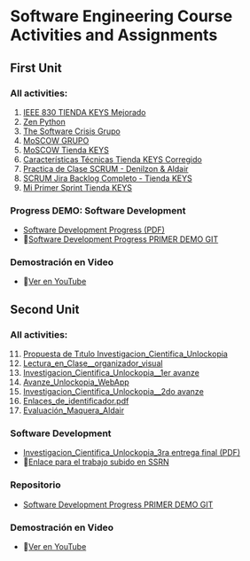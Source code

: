 # Software Engineering Course Activities and Assignments

## First Unit 
### All activities:

1. [IEEE 830 TIENDA KEYS Mejorado](https://github.com/Alenm1/Software-Eng.-course/blob/main/01.%20IEEE_830_Tienda_KEYS_Mejorado.pdf)
2. [Zen Python](https://github.com/Alenm1/Software-Eng.-course/blob/main/02.%20Zen_Python.pdf)
3. [The Software Crisis Grupo](https://github.com/Alenm1/Software-Eng.-course/blob/main/03.%20The_Software_Crisis_grupo.pdf)
4. [MoSCOW GRUPO](https://github.com/Alenm1/Software-Eng.-course/blob/main/04.%20MoSCOW%20grupo.pdf)
5. [MoSCOW Tienda KEYS](https://github.com/Alenm1/Software-Eng.-course/blob/main/05.%20MoSCOW_TIENDA_KEYS.pdf)
6. [Características Técnicas Tienda KEYS Corregido](https://github.com/Alenm1/Software-Eng.-course/blob/main/06.%20Caracter%C3%ADsticas_T%C3%A9cnicas_Tienda_KEYS_corregido.pdf)
7. [Practica de Clase SCRUM - Denilzon & Aldair](https://github.com/Alenm1/Software-Eng.-course/blob/main/07.%20Practica%20de%20Clase%20SCRUM%20__%20Denilzon%20-%20Aldair.pdf)
8. [SCRUM Jira Backlog Completo - Tienda KEYS](https://github.com/Alenm1/Software-Eng.-course/blob/main/08.%20SCRUM_jira%20backog%20completo%20_Tienda_Keys.pdf)
9. [Mi Primer Sprint Tienda KEYS](https://github.com/Alenm1/Software-Eng.-course/blob/main/09.%20Mi_primer_Sprint_TiendaKEYS.pdf)

### Progress DEMO: Software Development
- [Software Development Progress (PDF)](https://github.com/Alenm1/Software-Eng.-course/blob/main/10.%20Software_Develpment_Progres_DEMO%20INCIO.pdf)
- 🔗[Software Development Progress PRIMER DEMO GIT](https://github.com/Alenm1/Aplicacion-KEYS.git)

### Demostración en Video
- 🎥[Ver en YouTube](https://www.youtube.com/watch?v=MjdO44smMYs)

## Second Unit 
### All activities:
11. [Propuesta de Tıtulo Investigacion_Cientifica_Unlockopia](https://github.com/Alenm1/Software-Eng.-course/blob/main/11.%20Propuesta%20de%20T%C4%B1tulo%20Investigacion_Cientifica_Unlockopia.pdf)
12. [Lectura_en_Clase__organizador_visual](https://github.com/Alenm1/Software-Eng.-course/blob/main/12.%20Lectura_en_Clase__organizador_visual.pdf)
13. [Investigacion_Cientifica_Unlockopia__1er avanze](https://github.com/Alenm1/Software-Eng.-course/blob/main/13.%20Investigacion_Cientifica_Unlockopia__Maquera_Aldair___con_formato.pdf)
14. [Avanze_Unlockopia_WebApp](https://github.com/Alenm1/Software-Eng.-course/blob/main/14%20Avanze_Unlockopia_WebApp_Maquera_Aldair.pdf)
15. [Investigacion_Cientifica_Unlockopia__2do avanze](https://github.com/Alenm1/Software-Eng.-course/blob/main/15%20Investigacion_Cientifica_Unlockopia__Maquera_Aldair__segundo%20avanze.pdf)
16. [Enlaces_de_identificador.pdf](https://github.com/Alenm1/Software-Eng.-course/blob/main/16.%20Enlaces_de_identificador.pdf)
17. [Evaluación_Maquera_Aldair](https://github.com/Alenm1/Software-Eng.-course/blob/main/17.%20Evaluaci%C3%B3n_Maquera_Aldair__Copy_.pdf)

### Software Development
- [Investigacion_Cientifica_Unlockopia_3ra entrega final (PDF)](https://github.com/Alenm1/Software-Eng.-course/blob/main/18.%20Operational_Analysis_of_a_Video_Game_Management_and_Sales_Platform.pdf)
- 🔗[Enlace para el trabajo subido en SSRN]([https://github.com/Alenm1/Aplicacion-KEYS.git](https://papers.ssrn.com/sol3/papers.cfm?abstract_id=4903874))

### Repositorio
- [Software Development Progress PRIMER DEMO GIT](https://github.com/Alenm1/Unlockopia-App.git)

### Demostración en Video
- 🎥[Ver en YouTube](https://www.youtube.com/watch?v=MjdO44smMYs)
